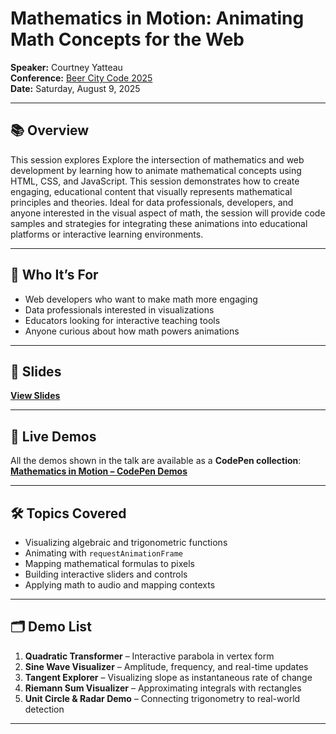 # Mathematics in Motion: Animating Math Concepts for the Web

**Speaker:** Courtney Yatteau  
**Conference:** [Beer City Code 2025](https://beercitycode.com/)  
**Date:** Saturday, August 9, 2025

---

## 📚 Overview
This session explores Explore the intersection of mathematics and web development by learning how to animate mathematical concepts using HTML, CSS, and JavaScript. This session demonstrates how to create engaging, educational content that visually represents mathematical principles and theories. Ideal for data professionals, developers, and anyone interested in the visual aspect of math, the session will provide code samples and strategies for integrating these animations into educational platforms or interactive learning environments.

---

## 🎯 Who It’s For
- Web developers who want to make math more engaging
- Data professionals interested in visualizations
- Educators looking for interactive teaching tools
- Anyone curious about how math powers animations

---

## 📑 Slides
[**View Slides**](#)

---

## 🧪 Live Demos
All the demos shown in the talk are available as a **CodePen collection**: [**Mathematics in Motion – CodePen Demos**](https://codepen.io/collection/qBeJEE)

---

## 🛠 Topics Covered
- Visualizing algebraic and trigonometric functions
- Animating with `requestAnimationFrame`
- Mapping mathematical formulas to pixels
- Building interactive sliders and controls
- Applying math to audio and mapping contexts

---

## 🗂 Demo List
1. **Quadratic Transformer** – Interactive parabola in vertex form
2. **Sine Wave Visualizer** – Amplitude, frequency, and real-time updates
3. **Tangent Explorer** – Visualizing slope as instantaneous rate of change
4. **Riemann Sum Visualizer** – Approximating integrals with rectangles
5. **Unit Circle & Radar Demo** – Connecting trigonometry to real-world detection

---
